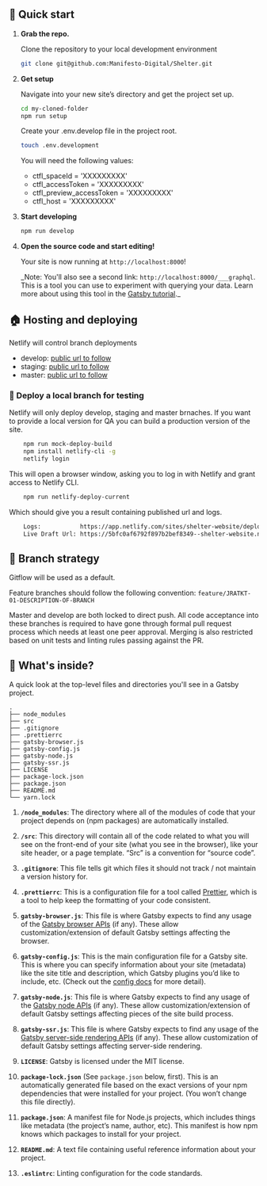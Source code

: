 ## 🚀 Quick start

1.  **Grab the repo.**

    Clone the repository to your local development environment

    ```sh
    git clone git@github.com:Manifesto-Digital/Shelter.git
    ```

2.  **Get setup**

    Navigate into your new site’s directory and get the project set up.

    ```sh
    cd my-cloned-folder
    npm run setup
    ```

    Create your .env.develop file in the project root.

    ```sh
    touch .env.development
    ```

    You will need the following values:

    - ctfl_spaceId = 'XXXXXXXXX'
    - ctfl_accessToken = 'XXXXXXXXX'
    - ctfl_preview_accessToken = 'XXXXXXXXX'
    - ctfl_host = 'XXXXXXXXX'

3)  **Start developing**

    ```sh
    npm run develop
    ```

4)  **Open the source code and start editing!**

    Your site is now running at `http://localhost:8000`!

    \_Note: You'll also see a second link: `http://localhost:8000/___graphql`. This is a tool you can use to experiment with querying your data. Learn more about using this tool in the [Gatsby tutorial](https://www.gatsbyjs.org/tutorial/part-five/#introducing-graphiql).\_

## 🏠 Hosting and deploying

Netlify will control branch deployments

- develop: [public url to follow](some.url)
- staging: [public url to follow](some.url)
- master: [public url to follow](some.url)

### 📌 Deploy a local branch for testing

Netlify will only deploy develop, staging and master brnaches. If you want to provide a local version for QA you can build a production version of the site.

```sh
    npm run mock-deploy-build
    npm install netlify-cli -g
    netlify login
```

This will open a browser window, asking you to log in with Netlify and grant access to Netlify CLI.

```sh
    npm run netlify-deploy-current
```

Which should give you a result containing published url and logs.

```sh
    Logs:           https://app.netlify.com/sites/shelter-website/deploys/5bfc0af6792f897b2bef8349
    Live Draft Url: https://5bfc0af6792f897b2bef8349--shelter-website.netlify.com
```

## 🌿 Branch strategy

Gitflow will be used as a default.

Feature branches should follow the following convention: `feature/JRATKT-01-DESCRIPTION-OF-BRANCH`

Master and develop are both locked to direct push. All code acceptance into these branches is required to have gone through formal pull request process which needs at least one peer approval. Merging is also restricted based on unit tests and linting rules passing against the PR.

## 🧐 What's inside?

A quick look at the top-level files and directories you'll see in a Gatsby project.

    .
    ├── node_modules
    ├── src
    ├── .gitignore
    ├── .prettierrc
    ├── gatsby-browser.js
    ├── gatsby-config.js
    ├── gatsby-node.js
    ├── gatsby-ssr.js
    ├── LICENSE
    ├── package-lock.json
    ├── package.json
    ├── README.md
    └── yarn.lock

1.  **`/node_modules`**: The directory where all of the modules of code that your project depends on (npm packages) are automatically installed.

2.  **`/src`**: This directory will contain all of the code related to what you will see on the front-end of your site (what you see in the browser), like your site header, or a page template. “Src” is a convention for “source code”.

3.  **`.gitignore`**: This file tells git which files it should not track / not maintain a version history for.

4.  **`.prettierrc`**: This is a configuration file for a tool called [Prettier](https://prettier.io/), which is a tool to help keep the formatting of your code consistent.

5.  **`gatsby-browser.js`**: This file is where Gatsby expects to find any usage of the [Gatsby browser APIs](https://www.gatsbyjs.org/docs/browser-apis/) (if any). These allow customization/extension of default Gatsby settings affecting the browser.

6.  **`gatsby-config.js`**: This is the main configuration file for a Gatsby site. This is where you can specify information about your site (metadata) like the site title and description, which Gatsby plugins you’d like to include, etc. (Check out the [config docs](https://www.gatsbyjs.org/docs/gatsby-config/) for more detail).

7.  **`gatsby-node.js`**: This file is where Gatsby expects to find any usage of the [Gatsby node APIs](https://www.gatsbyjs.org/docs/node-apis/) (if any). These allow customization/extension of default Gatsby settings affecting pieces of the site build process.

8.  **`gatsby-ssr.js`**: This file is where Gatsby expects to find any usage of the [Gatsby server-side rendering APIs](https://www.gatsbyjs.org/docs/ssr-apis/) (if any). These allow customization of default Gatsby settings affecting server-side rendering.

9.  **`LICENSE`**: Gatsby is licensed under the MIT license.

10. **`package-lock.json`** (See `package.json` below, first). This is an automatically generated file based on the exact versions of your npm dependencies that were installed for your project. (You won’t change this file directly).

11. **`package.json`**: A manifest file for Node.js projects, which includes things like metadata (the project’s name, author, etc). This manifest is how npm knows which packages to install for your project.

12. **`README.md`**: A text file containing useful reference information about your project.

13. **`.eslintrc`**: Linting configuration for the code standards.
